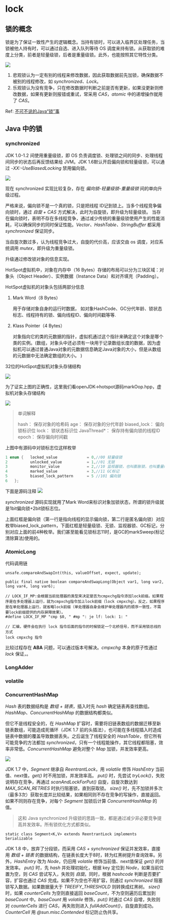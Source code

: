 # lock

## 锁的概念

锁是为了保证一致性产生的逻辑概念。当持有锁时，可以进入临界区处理任务，当锁被他人持有时，可以通过自选、进入队列等待 OS 调度来持有锁。从获取锁的难度上分类，前者是轻量级锁，后者是重量级锁。此外，也能按照其它特性分类。

![](media/16449817497551.jpg)

1. 悲观锁认为一定有别的线程来修改数据，因此获取数据前先加锁，确保数据不被别的线程修改，如 *synchronized、Lock*。
2. 乐观锁认为没有竞争，只在修改数据时判断之前是否有更新，如果没更新则修改数据，如果有更新则报错或重试，常采用 *CAS*，*atomic* 中的递增操作就用了 *CAS*。



Ref: [不可不说的Java“锁”事](https://tech.meituan.com/2018/11/15/java-lock.html)

## Java 中的锁

### synchronized

JDK 1.0-1.2 间使用重量级锁，即 OS 负责调度锁、处理锁之间的同步、处理线程间同步的状态后再反馈结果给 JVM。JDK 1.6默认开启偏向锁和轻量级锁，可以通过 *-XX:-UseBiasedLocking* 禁用偏向锁。

![](media/16449993285155.jpg)

现在 synchronized 实现比较复杂，存在 *偏向锁-轻量级锁-重量级锁* 间的单向升级过程。

严格来说，偏向锁不是一个真的锁，只是把线程 ID记到锁上。当多个线程竞争偏向锁时，通过 *自旋 + CAS* 方式解决，此时为自旋锁，即升级为轻量级锁。
当存在偏向锁时，表明不存在多线程竞争，通过减少传统的重量级锁使用产生的性能消耗，可以确保同步的同时保证性能。*Vector、HashTable、StringBuffer* 都采用 *synchronized* 保证同步。

当自旋次数过多，认为线程竞争过大，自旋的代价高，应该交由 os 调度，对应系统调用 *mutex*，即升级为重量级锁。

升级通过修改锁对象的信息实现。

HotSpot虚拟机中，对象在内存中（16 Bytes）存储的布局可以分为三块区域：对象头（Object Header）、实例数据（Instance Data）和对齐填充（Padding）。 

HotSpot虚拟机的对象头包括两部分信息

1. Mark Word（8 Bytes）

	用于存储对象自身的运行时数据， 如对象HashCode、GC分代年龄、锁状态标志、线程持有的锁、偏向线程ID、偏向时间戳等等.

2. Klass Pointer（4 Bytes）

	对象指向它的类的元数据的指针，虚拟机通过这个指针来确定这个对象是哪个类的实例。(数组，对象头中还必须有一块用于记录数组长度的数据，因为虚拟机可以通过普通Java对象的元数据信息确定Java对象的大小，但是从数组的元数据中无法确定数组的大小。 ) 

32位的HotSpot虚拟机对象头存储结构

![](media/15446792251867.jpg)

为了证实上图的正确性，这里我们看openJDK->hotspot源码markOop.hpp，虚拟机对象头存储结构

![](media/15446798183060.jpg)

> 单词解释
> 
> hash： 保存对象的哈希码
age： 保存对象的分代年龄
biased_lock： 偏向锁标识位
lock： 锁状态标识位
JavaThread*： 保存持有偏向锁的线程ID
epoch： 保存偏向时间戳

上图中有源码中对锁标志位这样枚举

```c++
1 enum {   locked_value             = 0,//00 轻量级锁
2          unlocked_value           = 1,//01 无锁
3          monitor_value            = 2,//10 监视器锁，也叫膨胀锁，也叫重量级锁
4          marked_value             = 3,//11 GC标记
5          biased_lock_pattern      = 5 //101 偏向锁
6   };
```

下面是源码注释
![](media/15446799077974.jpg)

*synchronized* 源码实现就用了Mark Word来标识对象加锁状态，所谓的锁升级就是1bit偏向锁+2bit锁标志位。

上面红框是偏向锁（第一行是指向线程的显示偏向锁，第二行是匿名偏向锁）对应枚举biased_lock_pattern，下面红框是轻量级锁、无锁、监视器锁、GC标记，分别对应上面的前4种枚举。我们甚至能看见锁标志11时，是GC的markSweep(标记清除算法)使用的。

### AtomicLong

代码调用链

```
unsafe.compareAndSwapInt(this, valueOffset, expect, update);

public final native boolean compareAndSwapLong(Object var1, long var2, long var4, long var6);
    
// LOCK_IF_MP:会根据当前处理器的类型来决定是否为cmpxchg指令添加lock前缀。如果程序是在多处理器上运行，就为cmpxchg指令加上lock前缀（lock cmpxchg）。反之，如果程序是在单处理器上运行，就省略lock前缀（单处理器自身会维护单处理器内的顺序一致性，不需要lock前缀提供的内存屏障效果）。
#define LOCK_IF_MP "cmp $0, " #mp ": je lf: lock: 1: "
    
// 汇编，硬件会在执行 lock 指令后面的指令的时候锁定一个北桥信号，而不采用锁总线的方式
lock cmpxchg 指令
```

比较过程存在 **ABA** 问题，可以通过版本号解决。*cmpxchg* 本身的原子性通过 *lock* 保证，。

### LongAdder


### volatile


### ConcurrentHashMap

*Hash* 表的数据结构是 *数组 + 链表*，插入时先 *hash* 确定链表再查找数组。*HashMap、ConcurrentHashMap* 的数据结构都类似。

但它不是线程安全的，在 *HashMap* 扩容时，需要将旧链表数组的数据迁移至新链表数组，可能造成死循环（JDK 1.7 前的头插法），也可能在多线程插入时造成链表中数据的覆盖导致数据丢失。之后诞生了线程安全的 *HashTable*，但它所有可能竞争的方法都加 *synchronized*，只有一个线程能操作，其它线程都阻塞，效率非常低。*ConcurrentHashMap* 避免对整个 *Map* 加锁，并发效率更高。

![](media/16450104440902.jpg)



JDK 1.7 中，*Segment* 继承自 *ReentrantLock*，用 *volatile* 修饰 *HashEntry* 当前值、next值，*get()* 时不用加锁，并发效率高。
*put()* 时，先尝试 *tryLock()*，失败说明存在竞争，再通过 *scanAndLockForPut()* 自旋，自旋次数达到 *MAX_SCAN_RETRIES* 时执行阻塞锁，直到获取锁。
*size()* 时，先不加锁并多次（最多3次）获取长度并比较结果，如果相同则不存在竞争的写操作，直接返回。如果不同则存在竞争，对每个 *Segment* 加锁后计算 *ConcurrentHashMap* 的值。

> 这和 Java synchronized 升级锁的思路一致，都是通过减少非必要竞争提高并发效率。所有锁优化方式都类似。

```
static class Segment<K,V> extends ReentrantLock implements Serializable
```

JDK 1.8 中，放弃了分段锁，而采用 *CAS + synchronized* 保证并发效率，直接用 *数组 + 链表* 的数据结构，在链表长度大于8时，转为红黑树提升查询效率。另外，*HashEntry* 改为 *Node*，仍旧用 *volatile* 修饰当前值、next值保证 *get()* 的并发效率。
*put()* 时，先 *hash* 并处理初始化，根据 key 定位到 *Node*，如果当前位置为空，则 *CAS* 尝试写入，失败则 *自旋*。同时，根据 *hashcode* 判断是否要扩容，扩容也通过 *CAS* 完成。如果不为空也不用扩容，则通过 *synchronized* 阻塞锁写入数据。如果数据量大于 *TREEIFY_THRESHOLD* 则转换成红黑树。
*size()* 时，如果 *counterCells* 为空则直接返回 *baseCount*，不为空则遍历后累加到 *baseCount* 中。*baseCount* 用 *volatile* 修饰，*put()* 时通过 *CAS* 自增，失败则对 *counterCells* 进行 *CAS*，再失败则进入 *fullAddCount()*，自旋直到成功。*CounterCell* 用 *@sun.misc.Contended* 标记防止伪共享。



